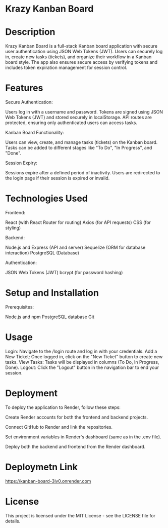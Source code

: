 # Krazy Kanban Board
# Description
Krazy Kanban Board is a full-stack Kanban board application with secure user authentication using JSON Web Tokens (JWT). Users can securely log in, create new tasks (tickets), and organize their workflow in a Kanban board style. The app also ensures secure access by verifying tokens and includes token expiration management for session control.

# Features
Secure Authentication:

Users log in with a username and password.
Tokens are signed using JSON Web Tokens (JWT) and stored securely in localStorage.
API routes are protected, ensuring only authenticated users can access tasks.

Kanban Board Functionality:

Users can view, create, and manage tasks (tickets) on the Kanban board.
Tasks can be added to different stages like "To Do", "In Progress", and "Done".

Session Expiry:

Sessions expire after a defined period of inactivity.
Users are redirected to the login page if their session is expired or invalid.

# Technologies Used
Frontend:

React (with React Router for routing)
Axios (for API requests)
CSS (for styling)

Backend:

Node.js and Express (API and server)
Sequelize (ORM for database interaction)
PostgreSQL (Database)

Authentication:

JSON Web Tokens (JWT)
bcrypt (for password hashing)

# Setup and Installation
Prerequisites:

Node.js and npm
PostgreSQL database
Git

# Usage
Login: 
Navigate to the /login route and log in with your credentials.
Add a New Ticket: 
Once logged in, click on the "New Ticket" button to create new tasks.
View Tasks: 
Tasks will be displayed in columns (To Do, In Progress, Done).
Logout: Click the "Logout" button in the navigation bar to end your session.

# Deployment
To deploy the application to Render, follow these steps:

Create Render accounts for both the frontend and backend projects.

Connect GitHub to Render and link the repositories.

Set environment variables in Render's dashboard (same as in the .env file).

Deploy both the backend and frontend from the Render dashboard.

# Deploymetn Link

https://kanban-board-3iv0.onrender.com



# License
This project is licensed under the MIT License - see the LICENSE file for details.




